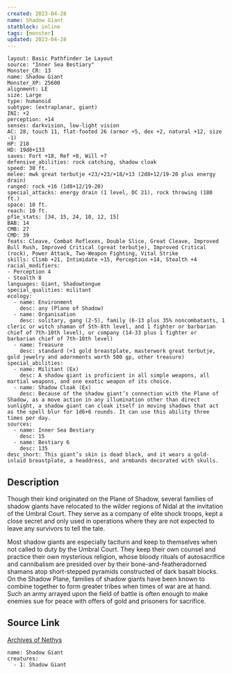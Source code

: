 ```yaml
---
created: 2023-04-28
name: Shadow Giant
statblock: inline
tags: [monster]
updated: 2023-04-28
---
```

```statblock
layout: Basic Pathfinder 1e Layout
source: "Inner Sea Bestiary"
Monster_CR: 13
name: Shadow Giant
Monster_XP: 25600
alignment: LE
size: Large
type: humanoid
subtype: (extraplanar, giant)
INI: +2
perception: +14
senses: darkvision, low-light vision
AC: 28, touch 11, flat-footed 26 (armor +5, dex +2, natural +12, size -1)
HP: 218
HD: 19d8+133
saves: Fort +18, Ref +8, Will +7
defensive_abilities: rock catching, shadow cloak
speed: 30 ft.
melee: mwk great terbutje +23/+23/+18/+13 (2d8+12/19-20 plus energy drain)
ranged: rock +16 (1d8+12/19-20)
special_attacks: energy drain (1 level, DC 21), rock throwing (180 ft.)
space: 10 ft.
reach: 10 ft.
pf1e_stats: [34, 15, 24, 10, 12, 15]
BAB: 14
CMB: 27
CMD: 39
feats: Cleave, Combat Reflexes, Double Slice, Great Cleave, Improved Bull Rush, Improved Critical (great terbutje), Improved Critical (rock), Power Attack, Two-Weapon Fighting, Vital Strike
skills: Climb +21, Intimidate +15, Perception +14, Stealth +4
racial_modifiers:
- Perception 4
- Stealth 8
languages: Giant, Shadowtongue
special_qualities: militant
ecology:
  - name: Environment
    desc: any (Plane of Shadow)
  - name: Organisation
    desc: solitary, gang (2-5), family (6-13 plus 35% noncombatants, 1 cleric or witch shaman of 5th-8th level, and 1 fighter or barbarian chief of 7th-10th level), or company (14-33 plus 1 fighter or barbarian chief of 7th-10th level)
  - name: Treasure
    desc: standard (+1 gold breastplate, masterwork great terbutje, gold jewelry and adornments worth 500 gp, other treasure)
special_abilities:
  - name: Militant (Ex)
    desc: A shadow giant is proficient in all simple weapons, all martial weapons, and one exotic weapon of its choice.
  - name: Shadow Cloak (Ex)
    desc: Because of the shadow giant’s connection with the Plane of Shadow, as a move action in any illumination other than direct sunlight, a shadow giant can cloak itself in moving shadows that act as the spell blur for 1d6+6 rounds. It can use this ability three times per day.
sources:
  - name: Inner Sea Bestiary
    desc: 15
  - name: Bestiary 6
    desc: 135
desc_short: This giant’s skin is dead black, and it wears a gold-inlaid breastplate, a headdress, and armbands decorated with skulls.
```
## Description
Though their kind originated on the Plane of Shadow, several families of shadow giants have relocated to the wilder regions of Nidal at the invitation of the Umbral Court. They serve as a company of elite shock troops, kept a close secret and only used in operations where they are not expected to leave any survivors to tell the tale.

Most shadow giants are especially taciturn and keep to themselves when not called to duty by the Umbral Court. They keep their own counsel and practice their own mysterious religion, whose bloody rituals of autosacrifice and cannibalism are presided over by their bone-and-featheradorned shamans atop short-stepped pyramids constructed of dark basalt blocks. On the Shadow Plane, families of shadow giants have been known to combine together to form greater tribes when times of war are at hand. Such an army arrayed upon the field of battle is often enough to make enemies sue for peace with offers of gold and prisoners for sacrifice.
## Source Link
[Archives of Nethys](https://aonprd.com/MonsterDisplay.aspx?ItemName=Shadow%20Giant)
```encounter-table
name: Shadow Giant
creatures:
  - 1: Shadow Giant
```
